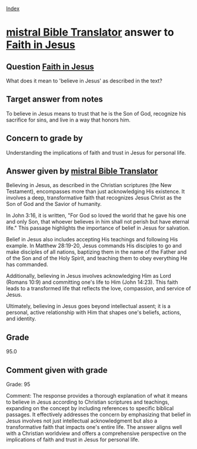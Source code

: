 
[Index](../../index.md)
# [mistral Bible Translator](../../answering_models/mistral_Bible_Translator.md) answer to [Faith in Jesus](../../questions/Faith_in_Jesus.md)

## Question [Faith in Jesus](../../questions/Faith_in_Jesus.md)
What does it mean to 'believe in Jesus' as described in the text?

## Target answer from notes
To believe in Jesus means to trust that he is the Son of God, recognize his sacrifice for sins, and live in a way that honors him.

## Concern to grade by
Understanding the implications of faith and trust in Jesus for personal life.

## Answer given by [mistral Bible Translator](../../answering_models/mistral_Bible_Translator.md)
 Believing in Jesus, as described in the Christian scriptures (the New Testament), encompasses more than just acknowledging His existence. It involves a deep, transformative faith that recognizes Jesus Christ as the Son of God and the Savior of humanity.

In John 3:16, it is written, "For God so loved the world that he gave his one and only Son, that whoever believes in him shall not perish but have eternal life." This passage highlights the importance of belief in Jesus for salvation.

Belief in Jesus also includes accepting His teachings and following His example. In Matthew 28:19-20, Jesus commands His disciples to go and make disciples of all nations, baptizing them in the name of the Father and of the Son and of the Holy Spirit, and teaching them to obey everything He has commanded.

Additionally, believing in Jesus involves acknowledging Him as Lord (Romans 10:9) and committing one's life to Him (John 14:23). This faith leads to a transformed life that reflects the love, compassion, and service of Jesus.

Ultimately, believing in Jesus goes beyond intellectual assent; it is a personal, active relationship with Him that shapes one's beliefs, actions, and identity.

## Grade
95.0

## Comment given with grade
Grade: 95

Comment: The response provides a thorough explanation of what it means to believe in Jesus according to Christian scriptures and teachings, expanding on the concept by including references to specific biblical passages. It effectively addresses the concern by emphasizing that belief in Jesus involves not just intellectual acknowledgment but also a transformative faith that impacts one's entire life. The answer aligns well with a Christian worldview and offers a comprehensive perspective on the implications of faith and trust in Jesus for personal life.
